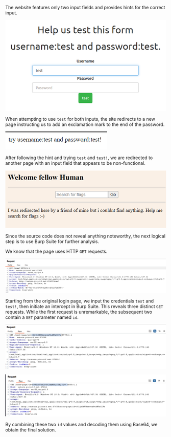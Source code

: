The website features only two input fields and provides hints for the correct input.

![alt text](imgs/image.png)

When attempting to use `test` for both inputs, the site redirects to a new page instructing us to add an exclamation mark to the end of the password.

![alt text](imgs/image-1.png)

After following the hint and trying `test` and `test!`, we are redirected to another page with an input field that appears to be non-functional.

![alt text](imgs/image-2.png)

Since the source code does not reveal anything noteworthy, the next logical step is to use Burp Suite for further analysis.

We know that the page uses HTTP `GET` requests.

![alt text](imgs/image-3.png)

Starting from the original login page, we input the credentials `test` and `test!`, then initiate an intercept in Burp Suite. This reveals three distinct `GET` requests. While the first request is unremarkable, the subsequent two contain a `GET` parameter named `id`.

![alt text](imgs/image-5.png)

![alt text](imgs/image-6.png)

By combining these two `id` values and decoding them using Base64, we obtain the final solution.
